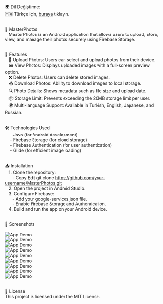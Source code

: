 🌍 Dil Değiştirme:<br>
🇹🇷 Türkçe için, [buraya](README_TR.md) tıklayın.<br><br>

📸 MasterPhotos <br>
&nbsp;&nbsp;&nbsp;MasterPhotos is an Android application that allows users to upload, store, view, and manage their photos securely using Firebase Storage.<br><br>

🚀 Features<br>
&nbsp;&nbsp;&nbsp;📸 Upload Photos: Users can select and upload photos from their device.<br>
&nbsp;&nbsp;&nbsp;🖼️ View Photos: Displays uploaded images with a full-screen preview option.<br>
&nbsp;&nbsp;&nbsp;❌ Delete Photos: Users can delete stored images.<br>
&nbsp;&nbsp;&nbsp;📥 Download Photos: Ability to download images to local storage.<br>
&nbsp;&nbsp;&nbsp;🔍 Photo Details: Shows metadata such as file size and upload date.<br>
&nbsp;&nbsp;&nbsp;📦 Storage Limit: Prevents exceeding the 20MB storage limit per user.<br>
&nbsp;&nbsp;&nbsp;🌍 Multi-language Support: Available in Turkish, English, Japanese, and Russian.<br><br>

🛠️ Technologies Used<br>
&nbsp;&nbsp;&nbsp;&nbsp;- Java (for Android development)<br>
&nbsp;&nbsp;&nbsp;&nbsp;- Firebase Storage (for cloud storage)<br>
&nbsp;&nbsp;&nbsp;&nbsp;- Firebase Authentication (for user authentication)<br>
&nbsp;&nbsp;&nbsp;&nbsp;- Glide (for efficient image loading)<br><br>
    
📥 Installation<br>
&nbsp;&nbsp;&nbsp;1. Clone the repository:<br>
&nbsp;&nbsp;&nbsp;&nbsp;&nbsp;&nbsp;- Copy Edit git clone https://github.com/your-username/MasterPhotos.git<br>
&nbsp;&nbsp;&nbsp;2. Open the project in Android Studio.<br>
&nbsp;&nbsp;&nbsp;3. Configure Firebase:<br>
&nbsp;&nbsp;&nbsp;&nbsp;&nbsp;&nbsp;- Add your google-services.json file.<br>
&nbsp;&nbsp;&nbsp;&nbsp;&nbsp;&nbsp;- Enable Firebase Storage and Authentication.<br>
&nbsp;&nbsp;&nbsp;4. Build and run the app on your Android device.<br><br>
    
📸 Screenshots<br><br>
![App Demo](ScreenShot/masterphotosgif.gif)<br>
![App Demo](ScreenShot/masterphotos1.jpg)<br>
![App Demo](ScreenShot/masterphotos2.jpg)<br>
![App Demo](ScreenShot/masterphotos3.jpg)<br>
![App Demo](ScreenShot/masterphotos6.jpg)<br>
![App Demo](ScreenShot/masterphotos7.jpg)<br>
![App Demo](ScreenShot/masterphotos8.jpg)<br>
![App Demo](ScreenShot/masterphotos4.jpg)<br>
![App Demo](ScreenShot/masterphotos5.jpg)<br><br>

📌 License<br>
This project is licensed under the MIT License.<br><br>

